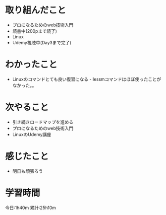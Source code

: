 # 取り組んだこと
  - プロになるためのweb技術入門
   - 読書中(200pまで読了)
  - Linux
   - Udemy視聴中(Day3まで完了)

# わかったこと
  -  Linuxのコマンドとても良い復習になる
    - lessmコマンドはほぼ使ったことがなかった。。

# 次やること
  - 引き続きロードマップを進める
   - プロになるためのweb技術入門
   - LinuxのUdemy講座

# 感じたこと
 - 明日も頑張ろう 

# 学習時間
今日:1h40m
累計:25h10m
